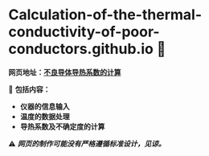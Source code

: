 # Calculation-of-the-thermal-conductivity-of-poor-conductors.github.io 🌟

**网页地址：[不良导体导热系数的计算](https://wenxintuanliu.github.io/Calculation-of-the-thermal-conductivity-of-poor-conductors.github.io/)**

🎉 **包括内容：**
- **仪器的信息输入**  
- **温度的数据处理**  
- **导热系数及不确定度的计算**  

⚠️ ***网页的制作可能没有严格遵循标准设计，见谅。***
